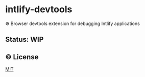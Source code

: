 # intlify-devtools

:gear: Browser devtools extension for debugging Intlify applications

## Status: WIP


## :copyright: License

[MIT](http://opensource.org/licenses/MIT)

